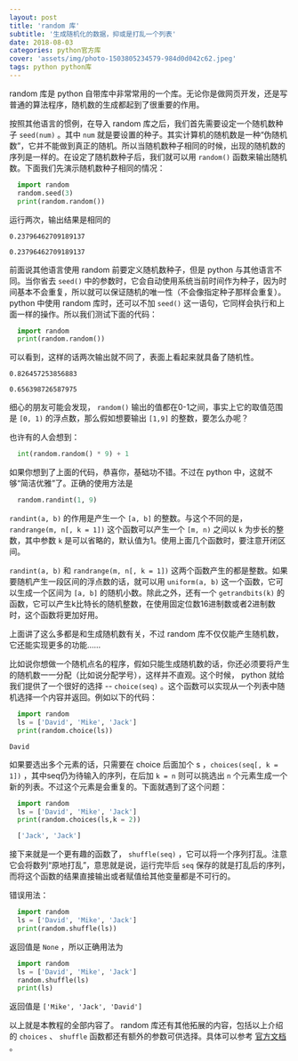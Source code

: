 ```yaml
---
layout: post
title: 'random 库'
subtitle: '生成随机化的数据，抑或是打乱一个列表'
date: 2018-08-03
categories: python官方库
cover: 'assets/img/photo-1503805234579-984d0d042c62.jpeg'
tags: python python库
---
```


random 库是 python 自带库中非常常用的一个库。无论你是做网页开发，还是写普通的算法程序，随机数的生成都起到了很重要的作用。

按照其他语言的惯例，在导入 random 库之后，我们首先需要设定一个随机数种子 `seed(num)` 。其中 `num` 就是要设置的种子。其实计算机的随机数是一种“伪随机数”，它并不能做到真正的随机。所以当随机数种子相同的时候，出现的随机数的序列是一样的。在设定了随机数种子后，我们就可以用 `random()` 函数来输出随机数。下面我们先演示随机数种子相同的情况：

```python
  import random
  random.seed(3)
  print(random.random())
```

运行两次，输出结果是相同的

`0.23796462709189137`

`0.23796462709189137`

前面说其他语言使用 random 前要定义随机数种子，但是 python 与其他语言不同。当你省去 `seed()` 中的参数时，它会自动使用系统当前时间作为种子，因为时间基本不会重复，所以就可以保证随机的唯一性（不会像指定种子那样会重复）。 python 中使用 random 库时，还可以不加 `seed()` 这一语句，它同样会执行和上面一样的操作。所以我们测试下面的代码：

```python
  import random
  print(random.random())
```

可以看到，这样的话两次输出就不同了，表面上看起来就具备了随机性。

`0.826457253856883`

`0.656398726587975`

细心的朋友可能会发现， `random()` 输出的值都在0-1之间，事实上它的取值范围是 `[0, 1)` 的浮点数，那么假如想要输出 `[1,9]` 的整数，要怎么办呢？

也许有的人会想到：

```python
  int(random.random() * 9) + 1
```

如果你想到了上面的代码，恭喜你，基础功不错。不过在 python 中，这就不够“简洁优雅”了。正确的使用方法是

```python
  random.randint(1, 9)
```

`randint(a, b)` 的作用是产生一个 `[a, b]` 的整数。与这个不同的是， `randrange(m, n[, k = 1])` 这个函数可以产生一个 `[m, n)` 之间以 `k` 为步长的整数，其中参数 `k` 是可以省略的，默认值为1。使用上面几个函数时，要注意开闭区间。

`randint(a, b)` 和 `randrange(m, n[, k = 1])` 这两个函数产生的都是整数。如果要随机产生一段区间的浮点数的话，就可以用 `uniform(a, b)` 这一个函数，它可以生成一个区间为 `[a, b]` 的随机小数。除此之外，还有一个 `getrandbits(k)` 的函数，它可以产生k比特长的随机整数，在使用固定位数16进制数或者2进制数时，这个函数将更加好用。

上面讲了这么多都是和生成随机数有关，不过 random 库不仅仅能产生随机数，它还能实现更多的功能……

比如说你想做一个随机点名的程序，假如只能生成随机数的话，你还必须要将产生的随机数一一分配（比如说分配学号），这样并不直观。这个时候， python 就给我们提供了一个很好的选择 -- `choice(seq)` 。这个函数可以实现从一个列表中随机选择一个内容并返回。例如以下的代码：

```python
  import random
  ls = ['David', 'Mike', 'Jack']
  print(random.choice(ls))
```

`David`

如果要选出多个元素的话，只需要在 choice 后面加个 s ，`choices(seq[, k = 1])` ，其中seq仍为待输入的序列，在后加 `k = n` 则可以挑选出 `n` 个元素生成一个新的列表。不过这个元素是会重复的。下面就遇到了这个问题：

```python
  import random
  ls = ['David', 'Mike', 'Jack']
  print(random.choices(ls,k = 2))
```

```python
  ['Jack', 'Jack']
```

接下来就是一个更有趣的函数了， `shuffle(seq)` ，它可以将一个序列打乱。注意它会将数列“原地打乱”，意思就是说，运行完毕后 `seq` 保存的就是打乱后的序列，而将这个函数的结果直接输出或者赋值给其他变量都是不可行的。

错误用法：

```python
  import random
  ls = ['David', 'Mike', 'Jack']
  print(random.shuffle(ls))
```

返回值是 `None` ，所以正确用法为

```python
  import random
  ls = ['David', 'Mike', 'Jack']
  random.shuffle(ls)
  print(ls)
```

返回值是 `['Mike', 'Jack', 'David']`

以上就是本教程的全部内容了。 random 库还有其他拓展的内容，包括以上介绍的 `choices` 、 `shuffle` 函数都还有额外的参数可供选择。具体可以参考 [官方文档](https://docs.python.org/3/library/random.html) 。




